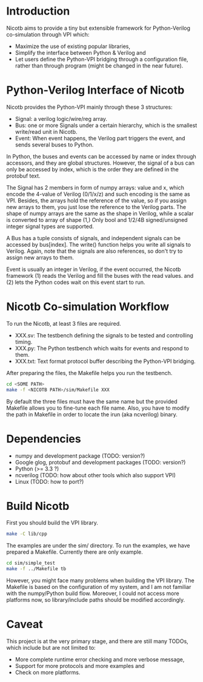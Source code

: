 # Introduction

Nicotb aims to provide a tiny but extensible framework
for Python-Verilog co-simulation through VPI which:

* Maximize the use of existing popular libraries,
* Simplify the interface between Python & Verilog and
* Let users define the Python-VPI bridging through a configuration file,
  rather than through program (might be changed in the near future).

# Python-Verilog Interface of Nicotb

Nicotb provides the Python-VPI mainly through these 3 structures:

* Signal: a verilog logic/wire/reg array.
* Bus: one or more Signals under a certain hierarchy,
  which is the smallest write/read unit in Nicotb.
* Event: When event happens, the Verilog part triggers the event,
  and sends several buses to Python.

In Python, the buses and events can be accessed by name or index through accessors,
and they are global structures.
However, the signal of a bus can only be accessed by index,
which is the order they are defined in the protobuf text.

The Signal has 2 members in form of numpy arrays: value and x,
which encode the 4-value of Verilog (0/1/x/z)
and such encoding is the same as VPI.
Besides, the arrays hold the reference of the value,
so if you assign new arrays to them, you just lose the reference to the Verilog parts.
The shape of numpy arrays are the same as the shape in Verilog,
while a scalar is converted to array of shape (1,)
Only bool and 1/2/4B signed/unsigned integer signal types are supported.

A Bus has a tuple consists of signals,
and independent signals can be accessed by bus[index].
The write() function helps you write all signals to Verilog.
Again, note that the signals are also references,
so don't try to assign new arrays to them.

Event is usually an integer in Verilog, if the event occurred,
the Nicotb framework (1) reads the Verilog and fill the buses with the read values.
and (2) lets the Python codes wait on this event start to run.

# Nicotb Co-simulation Workflow

To run the Nicotb, at least 3 files are required.

* XXX.sv: The testbench defining the signals to be tested and controlling timing.
* XXX.py: The Python testbench which waits for events and respond to them.
* XXX.txt: Text format protocol buffer describing the Python-VPI bridging.

After preparing the files, the Makefile helps you run the testbench.

```bash
cd <SOME PATH>
make -f <NICOTB PATH>/sim/Makefile XXX
```

By default the three files must have the same name
but the provided Makefile allows you to fine-tune each file name.
Also, you have to modify the path in Makefile
in order to locate the irun (aka ncverilog) binary.

# Dependencies

* numpy and development package (TODO: version?)
* Google glog, protobuf and development packages (TODO: version?)
* Python (>= 3.3 ?)
* ncverilog (TODO: how about other tools which also support VPI)
* Linux (TODO: how to port?)

# Build Nicotb

First you should build the VPI library.

```bash
make -C lib/cpp
```

The examples are under the sim/ directory.
To run the examples, we have prepared a Makefile.
Currently there are only example.

```bash
cd sim/simple_test
make -f ../Makefile tb
```

However, you might face many problems when building the VPI library.
The Makefile is based on the configuration of my system,
and I am not familiar with the numpy/Python build flow.
Moreover, I could not access more platforms now,
so library/include paths should be modified accordingly.

# Caveat

This project is at the very primary stage,
and there are still many TODOs,
which include but are not limited to:

* More complete runtime error checking and more verbose message,
* Support for more protocols and more examples and
* Check on more platforms.
